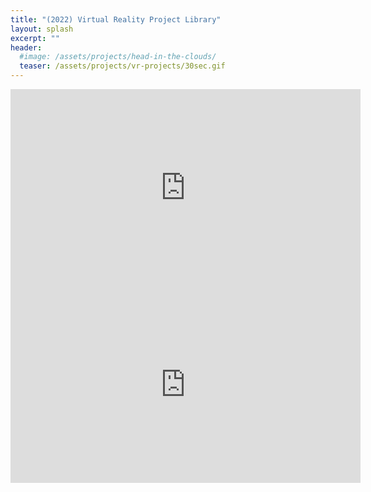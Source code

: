 ```yaml
---
title: "(2022) Virtual Reality Project Library"
layout: splash
excerpt: ""
header:
  #image: /assets/projects/head-in-the-clouds/
  teaser: /assets/projects/vr-projects/30sec.gif
---
```


<iframe width="560" height="315" src="https://www.youtube.com/embed/Vm_tyX6o1lQ?si=8ABZ4RYLiRb3gcnk" title="YouTube video player" frameborder="0" allow="accelerometer; autoplay; clipboard-write; encrypted-media; gyroscope; picture-in-picture; web-share" allowfullscreen></iframe>

<iframe width="560" height="315" src="https://www.youtube.com/embed/z95KQ_WgxgI?si=fl7VkeFTFI0GS6cf" title="YouTube video player" frameborder="0" allow="accelerometer; autoplay; clipboard-write; encrypted-media; gyroscope; picture-in-picture; web-share" allowfullscreen></iframe>
